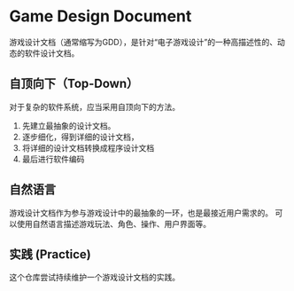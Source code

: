 # Game Design Document

游戏设计文档（通常缩写为GDD），是针对“电子游戏设计”的一种高描述性的、动态的软件设计文档。

## 自顶向下（Top-Down）

对于复杂的软件系统，应当采用自顶向下的方法。

1. 先建立最抽象的设计文档。
2. 逐步细化，得到详细的设计文档，
3. 将详细的设计文档转换成程序设计文档
4. 最后进行软件编码

## 自然语言

游戏设计文档作为参与游戏设计中的最抽象的一环，也是最接近用户需求的。
可以使用自然语言描述游戏玩法、角色、操作、用户界面等。

## 实践 (Practice)

这个仓库尝试持续维护一个游戏设计文档的实践。
